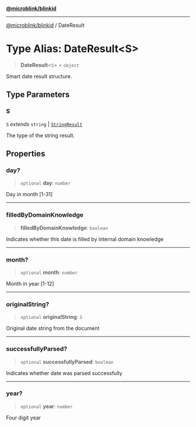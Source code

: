 [**@microblink/blinkid**](../README.md)

***

[@microblink/blinkid](../README.md) / DateResult

# Type Alias: DateResult\<S\>

> **DateResult**\<`S`\> = `object`

Smart date result structure.

## Type Parameters

### S

`S` *extends* `string` \| [`StringResult`](StringResult.md)

The type of the string result.

## Properties

### day?

> `optional` **day**: `number`

Day in month [1-31]

***

### filledByDomainKnowledge

> **filledByDomainKnowledge**: `boolean`

Indicates whether this date is filled by internal domain knowledge

***

### month?

> `optional` **month**: `number`

Month in year [1-12]

***

### originalString?

> `optional` **originalString**: `S`

Original date string from the document

***

### successfullyParsed?

> `optional` **successfullyParsed**: `boolean`

Indicates whether date was parsed successfully

***

### year?

> `optional` **year**: `number`

Four digit year

